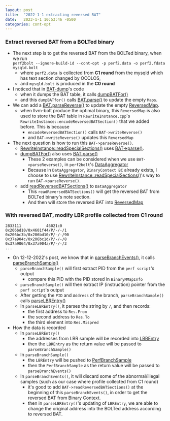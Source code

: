 ```yaml
---
layout: post
title:  "2022-1-1 extracting reversed BAT"
date:   2023-1-1 10:53:46 -0500
categories: cont-opt 
---
```


### Extract reversed BAT from a BOLTed binary
- The next step is to get the reversed BAT from the BOLTed binary, when we run  
`perf2bolt --ignore-build-id --cont-opt -p perf2.data -o perf2.fdata mysqld.bolt`
    + where `perf2.data` is collected from <strong>C1 round</strong> from the mysqld which has text section changed by OCOLOS, 
    + and `mysqld.bolt` is produced in the <strong>C0 round</strong>
- I noticed that in [BAT-dump](https://github.com/zyuxuan0115/llvm-project/blob/main/bolt/tools/bat-dump/bat-dump.cpp)'s code 
    + when it dumps the BAT table, it calls [dumpBATFor()](https://github.com/zyuxuan0115/llvm-project/blob/main/bolt/tools/bat-dump/bat-dump.cpp#L81)
    + and this `dumpBATfor()` calls [BAT.parse()](https://github.com/zyuxuan0115/llvm-project/blob/main/bolt/lib/Profile/BoltAddressTranslation.cpp#L240) to update the empty `Maps`.
- We can add a [BAT.parseReverse()]() to update the empty [ReversedMap]().
    + when llvm-bolt produce the optimal binary, this `ReversedMap` is also used to store the BAT table in `RewriteInstance.cpp`'s `RewriteInstance::encodeReversedBATSection()` that we added before. This is because
        * `encodeReversedBATSection()` calls `BAT->writeReverse()`
        * and `BAT->writeReverse()` updates this `ReversedMap`
- The next question is how to run this `BAT->parseReverse()`.
    + [RewriteInstance::readSpecialSections()](https://github.com/zyuxuan0115/llvm-project/blob/main/bolt/lib/Rewrite/RewriteInstance.cpp#L1593) uses [BAT->parse()](https://github.com/zyuxuan0115/llvm-project/blob/main/bolt/lib/Rewrite/RewriteInstance.cpp#L1642). 
    + [dumpBATFor()](https://github.com/zyuxuan0115/llvm-project/blob/main/bolt/tools/bat-dump/bat-dump.cpp#L81) also uses [BAT.parse()](https://github.com/zyuxuan0115/llvm-project/blob/main/bolt/tools/bat-dump/bat-dump.cpp#L112)
        * These 2 examples can be considered when we use `BAT->parseReverse()`, in `perf2bolt`'s [DataAggregator](https://github.com/zyuxuan0115/llvm-project/blob/main/bolt/lib/Profile/DataAggregator.cpp)
        * Because in `DataAggregator`, `BinaryContext BC` already exists, I choose to use [RewriteInstance::readSpecialSections()](https://github.com/zyuxuan0115/llvm-project/blob/main/bolt/lib/Rewrite/RewriteInstance.cpp#L1593)'s way to run `BAT->parseReverse()`.
    + add [readReversedBATSections()](https://github.com/zyuxuan0115/llvm-project/blob/main/bolt/lib/Profile/DataAggregator.cpp#L665) to `DataAggregator`
        * This `readReversedBATSections()` will get the reversed BAT from BOLTed binary's note section.
        * And then will store the reversed BAT into [ReversedMap](https://github.com/zyuxuan0115/llvm-project/blob/main/bolt/include/bolt/Profile/BoltAddressTranslation.h#L132)

### With <strong>reversed BAT</strong>, modify LBR profile collected from <strong>C1</strong> round
```
2833111           46021c0 
0x206bd10/0x4601f44/P/-/-/1  
0x206bc3b/0x206bd10/P/-/-/90  
0x37a904c/0x206bc1d/P/-/-/8  
0x37a9064/0x37a904a/P/-/-/3  
...
```

- On 12-12-2022's post, we know that in [parseBranchEvents()](https://github.com/zyuxuan0115/llvm-project/blob/main/bolt/lib/Profile/DataAggregator.cpp#L1425), it calls [parseBranchSample()](https://github.com/zyuxuan0115/llvm-project/blob/main/bolt/lib/Profile/DataAggregator.cpp#L1095)
    + `parseBranchSample()` will first extract PID from the `perf script`'s output
        * compare this PID with the PID stored in `BinaryMMapInfo`
    + `parseBranchSample()` will then extract IP (instruction) pointer from the `perf script`'s output       
    + After getting the `PID` and `Address` of the branch, `parseBranchSample()` calls [parseLBREntry()](https://github.com/zyuxuan0115/llvm-project/blob/main/bolt/lib/Profile/DataAggregator.cpp#L1012)
    + In `parseLBREntry()`, it parses the string by `/`, and then records:
        * the first address to `Res.From`
        * the second address to `Res.To`
        * the third element into `Res.Mispred`
- How the data is recorded
    + In `parseLBREntry()` 
        * the addresses from LBR sample will be recorded into [LBREntry](https://github.com/zyuxuan0115/llvm-project/blob/main/bolt/include/bolt/Profile/DataReader.h#L34)
        * then the `LBREntry` as the return value will be passed to `parseBranchSample()`
    + In `parseBranchSample()`
        * the `LBREntry` will be pushed to [PerfBranchSample](https://github.com/zyuxuan0115/llvm-project/blob/main/bolt/include/bolt/Profile/DataAggregator.h#L83)
        * then the `PerfBranchSample` as the return value will be passed to `parseBranchEvents()`
    + In `parseBranchEvents()`, it will discard some of the abnormal/illegal samples (such as our case where profile collected from C1 round)
        * it's good to add `BAT->readReversedBATSections()` at the beginning of this `parseBranchEvents()`, in order to get the reversed BAT from Binary Context.
        * then in `parseLBREntry()`'s updating of `LBREntry`, we are able to change the original address into the BOLTed address according to reversed BAT.